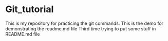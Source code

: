 # Git_tutorial
This is my repository for practicing the git commands.
This is the demo for demonstrating the readme.md file
Third time trying to put some stuff in README.md file
